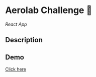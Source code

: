 # Aerolab Challenge 🌟

*React App*
## Description

## Demo
[Click here](https://fl0rchus.github.io/aerolab-challenge/)

